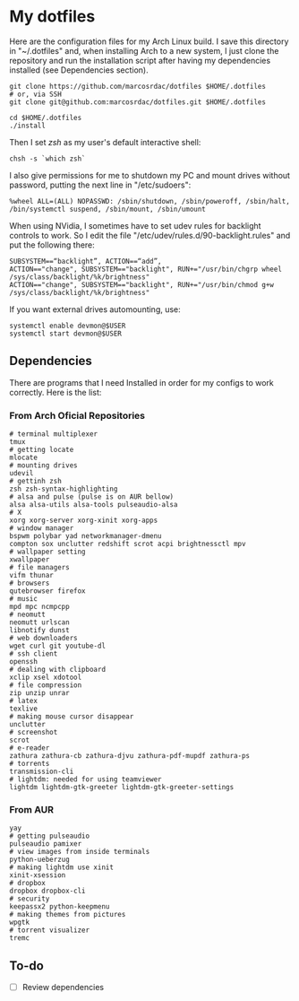 # My dotfiles

Here are the configuration files for my Arch Linux build. I save this directory in "~/.dotfiles" and, when installing Arch to a new system, I just clone the repository and run the installation script after having my dependencies installed (see Dependencies section).

```shell
git clone https://github.com/marcosrdac/dotfiles $HOME/.dotfiles
# or, via SSH
git clone git@github.com:marcosrdac/dotfiles.git $HOME/.dotfiles

cd $HOME/.dotfiles
./install
```

Then I set *zsh* as my user's default interactive shell:

```shell
chsh -s `which zsh`
```

I also give permissions for me to shutdown my PC and mount drives without password, putting the next line in "/etc/sudoers":

```
%wheel ALL=(ALL) NOPASSWD: /sbin/shutdown, /sbin/poweroff, /sbin/halt, /bin/systemctl suspend, /sbin/mount, /sbin/umount
```

When using NVidia, I sometimes have to set udev rules for backlight controls to work. So I edit the file "/etc/udev/rules.d/90-backlight.rules" and put the following there:
```shell
SUBSYSTEM==“backlight”, ACTION==“add”,
ACTION=="change", SUBSYSTEM=="backlight", RUN+="/usr/bin/chgrp wheel /sys/class/backlight/%k/brightness"
ACTION=="change", SUBSYSTEM=="backlight", RUN+="/usr/bin/chmod g+w /sys/class/backlight/%k/brightness"
```

If you want external drives automounting, use:
```shell
systemctl enable devmon@$USER
systemctl start devmon@$USER
```


## Dependencies

There are programs that I need Installed in order for my configs to work correctly. Here is the list:

### From Arch Oficial Repositories

```
# terminal multiplexer
tmux
# getting locate
mlocate
# mounting drives
udevil
# gettinh zsh
zsh zsh-syntax-highlighting
# alsa and pulse (pulse is on AUR bellow)
alsa alsa-utils alsa-tools pulseaudio-alsa
# X
xorg xorg-server xorg-xinit xorg-apps
# window manager
bspwm polybar yad networkmanager-dmenu
compton sox unclutter redshift scrot acpi brightnessctl mpv
# wallpaper setting
xwallpaper
# file managers
vifm thunar
# browsers
qutebrowser firefox
# music
mpd mpc ncmpcpp
# neomutt
neomutt urlscan
libnotify dunst
# web downloaders
wget curl git youtube-dl
# ssh client
openssh
# dealing with clipboard
xclip xsel xdotool
# file compression
zip unzip unrar
# latex
texlive
# making mouse cursor disappear
unclutter
# screenshot
scrot
# e-reader
zathura zathura-cb zathura-djvu zathura-pdf-mupdf zathura-ps
# torrents
transmission-cli
# lightdm: needed for using teamviewer
lightdm lightdm-gtk-greeter lightdm-gtk-greeter-settings
```


### From AUR

```
yay
# getting pulseaudio
pulseaudio pamixer
# view images from inside terminals
python-ueberzug
# making lightdm use xinit
xinit-xsession
# dropbox
dropbox dropbox-cli
# security
keepassx2 python-keepmenu
# making themes from pictures
wpgtk
# torrent visualizer
tremc
```


## To-do

- [ ] Review dependencies
